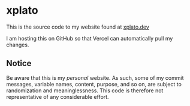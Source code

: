 # xplato

This is the source code to my website found at [xplato.dev](https://xplato.dev)

I am hosting this on GitHub so that Vercel can automatically pull my changes.

## Notice

Be aware that this is my _personal_ website. As such, some of my commit messages, variable names, content, purpose, and so on, are subject to randomization and meaninglessness. This code is therefore not representative of any considerable effort.